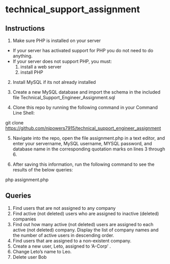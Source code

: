 # technical_support_assignment

## Instructions
1. Make sure PHP is installed on your server
- If your server has activated support for PHP you do not need to do anything.
- If your server does not support PHP, you must:
    1. install a web server
    2. install PHP
    
2. Install MySQL if its not already installed

3. Create a new MySQL database and import the schema in the included file Technical_Support_Engineer_Assignment.sql

4. Clone this repo by running the following command in your Command Line Shell:

git clone https://github.com/njpowers7915/technical_support_engineer_assignment

5. Navigate into the repo, open the file assignment.php in a text editor, and enter your servername, MySQL username, MYSQL password, and database name in the corresponding quotation marks on lines 3 through 6.

6. After saving this information, run the following command to see the results of the below queries:

php assignment.php

## Queries

1. Find users that are not assigned to any company
2. Find active (not deleted) users who are assigned to inactive (deleted) companies
3. Find out how many active (not deleted) users are assigned to each active (not deleted)
company. Display the list of company names and the number of active users in
descending order.
4. Find users that are assigned to a non-existent company.
5. Create a new user, Leto, assigned to ‘A-Corp’ .
6. Change Leto’s name to Leo.
7. Delete user Bob
